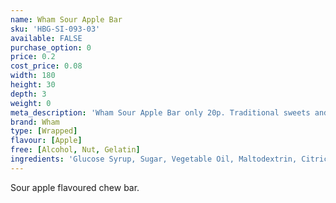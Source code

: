 ```yaml
---
name: Wham Sour Apple Bar
sku: 'HBG-SI-093-03'
available: FALSE
purchase_option: 0
price: 0.2
cost_price: 0.08
width: 180
height: 30
depth: 3
weight: 0
meta_description: 'Wham Sour Apple Bar only 20p. Traditional sweets and more at Humbugs Confectionery Store. Specialists in satisfying your sweet tooth!'
brand: Wham
type: [Wrapped]
flavour: [Apple]
free: [Alcohol, Nut, Gelatin]
ingredients: 'Glucose Syrup, Sugar, Vegetable Oil, Maltodextrin, Citric Acid, Milk Protein, Glycerol: E422, Emulsifier: Soya Lecithin, E322, Colours: Curcumin, Chlorophyll'
---
```

Sour apple flavoured chew bar.